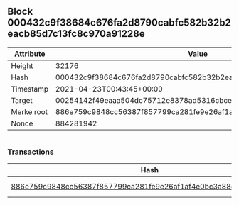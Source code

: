 ## Block 000432c9f38684c676fa2d8790cabfc582b32b2eacb85d7c13fc8c970a91228e

Attribute | Value
--- | ---
Height | 32176
Hash | 000432c9f38684c676fa2d8790cabfc582b32b2eacb85d7c13fc8c970a91228e
Timestamp | 2021-04-23T00:43:45+00:00
Target | 00254142f49eaaa504dc75712e8378ad5316cbcead634704b3734b6271167cc4
Merke root | 886e759c9848cc56387f857799ca281fe9e26af1af4e0bc3a88cd03c3653c7c3
Nonce | 884281942

```

```

### Transactions

Hash | Amount
--- | ---
[886e759c9848cc56387f857799ca281fe9e26af1af4e0bc3a88cd03c3653c7c3](886e759c9848cc56387f857799ca281fe9e26af1af4e0bc3a88cd03c3653c7c3.md) | 10.00000000 SKEPTI 
